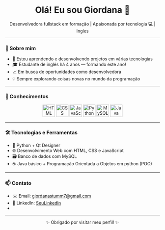 <h1 align="center">Olá! Eu sou Giordana 👋</h1>

<p align="center">
  Desenvolvedora fullstack em formação | Apaixonada por tecnologia 💻 | Ingles
</p>

---

### 🚀 Sobre mim

- 🔧 Estou aprendendo e desenvolvendo projetos em várias tecnologias
- 🎓 Estudante de inglês há 4 anos — formando este ano!
- 📈 Em busca de oportunidades como desenvolvedora
- 💡 Sempre explorando coisas novas no mundo da programação

---

### 🧠 Conhecimentos

<p align="center">
  <img src="https://cdn.jsdelivr.net/gh/devicons/devicon/icons/html5/html5-original.svg" height="40" alt="HTML" />
  <img src="https://cdn.jsdelivr.net/gh/devicons/devicon/icons/css3/css3-original.svg" height="40" alt="CSS" />
  <img src="https://cdn.jsdelivr.net/gh/devicons/devicon/icons/javascript/javascript-original.svg" height="40" alt="JavaScript" />
  <img src="https://cdn.jsdelivr.net/gh/devicons/devicon/icons/python/python-original.svg" height="40" alt="Python" />
  <img src="https://cdn.jsdelivr.net/gh/devicons/devicon/icons/mysql/mysql-original.svg" height="40" alt="MySQL" />
  <img src="https://cdn.jsdelivr.net/gh/devicons/devicon/icons/java/java-original.svg" height="40" alt="Java" />
</p>

---

### 🛠️ Tecnologias e Ferramentas

- 🧩 Python + Qt Designer
- 🌐 Desenvolvimento Web com HTML, CSS e JavaScript
- 🗃️ Banco de dados com MySQL
- ☕ Java básico + Programação Orientada a Objetos em python (POO)

---

### 📫 Contato

- ✉️ Email: giordanastumm7@gmail.com 
- 💼 LinkedIn: [SeuLinkedIn](www.linkedin.com/in/giordana-stumm-13786133a)  
-  




---

<p align="center">✨ Obrigado por visitar meu perfil! ✨</p>
